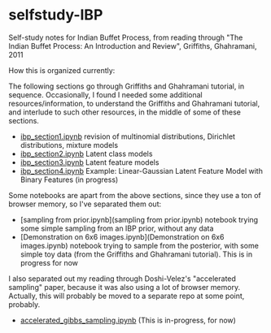 # selfstudy-IBP
Self-study notes for Indian Buffet Process, from reading through "The Indian Buffet Process: An Introduction and Review", Griffiths, Ghahramani, 2011

How this is organized currently:

The following sections go through Griffiths and Ghahramani tutorial, in sequence.  Occasionally, I found I needed
some additional resources/information, to understand the Griffiths and Ghahramani tutorial, and interlude to such
other resources, in the middle of some of these sections.

- [ibp_section1.ipynb](ibp_section1.ipynb) revision of multinomial distributions, Dirichlet distributions, mixture models
- [ibp_section2.ipynb](ibp_section2.ipynb) Latent class models
- [ibp_section3.ipynb](ibp_section3.ipynb) Latent feature models
- [ibp_section4.ipynb](ibp_section4.ipynb) Example: Linear-Gaussian Latent Feature Model with Binary Features (in progress)

Some notebooks are apart from the above sections, since they use a ton of browser memory, so I've separated them out:

- [sampling from prior.ipynb](sampling from prior.ipynb)  notebook trying some simple sampling from an IBP prior, without any data
- [Demonstration on 6x6 images.ipynb](Demonstration on 6x6 images.ipynb) notebook trying to sample from the posterior, with some simple toy data (from the Griffiths and Ghahramani tutorial).  This is in progress for now

I also separated out my reading through Doshi-Velez's "accelerated sampling" paper, because it was also using a lot of browser memory.  Actually, this will probably be moved to a separate repo at some point, probably.

- [accelerated_gibbs_sampling.ipynb](accelerated_gibbs_sampling.ipynb) (This is in-progress, for now)
